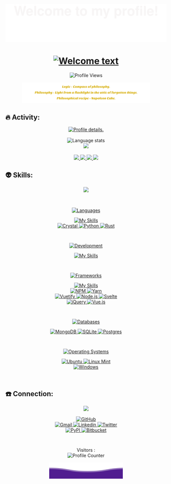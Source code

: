 <div align="center">
  <img alt="Welcome" src="pictures/welcome.svg">
</div>

<div align="center">
  <h1>
    <a href="https://github.com/kebasyaty/kebasyaty">
      <img alt="Welcome text"
        src="https://readme-typing-svg.herokuapp.com?font=Fira+Code&weight=500&size=40&pause=1000&color=F7C213&center=true&vCenter=true&width=435&height=70&lines=Hi%2C+I'm+Gennady%F0%9F%91%8B">
    </a>
  </h1>
</div>

<p align="center">
  <img src="https://komarev.com/ghpvc/?username=kebasyaty&label=Profile%20views&color=00cd00&style=for-the-badge"
    alt="Profile Views">
</p>

<div align="center">
  <img alt="Quotes" src="pictures/quotes.svg">
</div>

## :fire: Activity:

<div align="center">
  <a href="https://github.com/kebasyaty">
    <img
      src="http://github-profile-summary-cards.vercel.app/api/cards/profile-details?username=kebasyaty&theme=vision_friendly_dark"
      alt="Profile details.">
  </a>
</div>

<br>

<div align="center">
  <img alt="Language stats"
    src="https://github-readme-stats.vercel.app/api/top-langs/?username=kebasyaty&langs_count=8&hide_border=true&theme=vision-friendly-dark">
</div>

<div align="center">
  <a href="https://github.com/kebasyaty">
    <img
      src="https://github-readme-streak-stats.herokuapp.com?user=kebasyaty&theme=vision-friendly-dark&hide_border=true&exclude_days=Sun">
  </a>
</div>

<br>

<div align="center">
  <a href="https://github.com/kebasyaty">
    <img
      src="http://github-profile-summary-cards.vercel.app/api/cards/repos-per-language?username=kebasyaty&theme=vision_friendly_dark">
    <img
      src="http://github-profile-summary-cards.vercel.app/api/cards/most-commit-language?username=kebasyaty&theme=vision_friendly_dark">
  </a>
  <a href="https://github.com/kebasyaty">
    <img
      src="http://github-profile-summary-cards.vercel.app/api/cards/stats?username=kebasyaty&theme=vision_friendly_dark">
    <img
      src="http://github-profile-summary-cards.vercel.app/api/cards/productive-time?username=kebasyaty&theme=vision_friendly_dark&utcOffset=8">
  </a>
</div>

## :alien: Skills:

<div align="center">
  <p align="center">
    <img src="https://media.giphy.com/media/QssGEmpkyEOhBCb7e1/giphy.gif" width="200">
  </p>
</div>

<br>

<div align="center">
  <p align="center">
    <a href="https://github.com/kebasyaty">
      <img alt="Languages" src="https://img.shields.io/badge/Languages:-orange">
    </a>
  </p>
</div>

<div align="center">
  <p align="center">
    <div>
      <a href="https://github.com/kebasyaty?tab=repositories">
        <img alt="My Skills" src="https://skillicons.dev/icons?i=css,html,js">
      </a>
    </div>
    <div>
      <a href="https://crystal-lang.org" target="_blank">
        <img alt="Crystal" src="https://img.shields.io/badge/crystal-%23000000.svg?style=for-the-badge&logo=crystal&logoColor=white">
      </a>
      <a href="https://www.python.org" target="_blank">
        <img alt="Python" src="https://img.shields.io/badge/python-%233670A0.svg?style=for-the-badge&logo=python&logoColor=ffdd54">
      </a>
      <a href="https://www.rust-lang.org" target="_blank">
        <img alt="Rust" src="https://img.shields.io/badge/rust-%23000000.svg?style=for-the-badge&logo=rust&logoColor=white">
      </a>
    </div>
  </p>
</div>

<br>

<div align="center">
  <p align="center">
    <a href="https://github.com/kebasyaty">
      <img alt="Development" src="https://img.shields.io/badge/Development:-orange">
    </a>
  </p>
</div>

<div align="center">
  <p align="center">
    <div>
      <a href="https://github.com/kebasyaty?tab=repositories">
        <img alt="My Skills" src="https://skillicons.dev/icons?i=vscode,git,github">
      </a>
    </div>
  </p>
</div>

<br>

<div align="center">
  <p align="center">
    <a href="https://github.com/kebasyaty">
      <img alt="Frameworks" src="https://img.shields.io/badge/Frameworks:-orange">
    </a>
  </p>
</div>

<div align="center">
  <p align="center">
    <div>
      <a href="https://github.com/kebasyaty?tab=repositories">
        <img alt="My Skills" src="https://skillicons.dev/icons?i=django,actix">
      </a>
    </div>
    <div>
      <a href="https://www.npmjs.com" target="_blank">
        <img alt="NPM"
          src="https://img.shields.io/badge/NPM-%23CB3837.svg?style=for-the-badge&logo=npm&logoColor=white">
      </a>
      <a href="https://yarnpkg.com" target="_blank">
        <img alt="Yarn"
          src="https://img.shields.io/badge/yarn-%232C8EBB.svg?style=for-the-badge&logo=yarn&logoColor=white">
      </a>
    </div>
    <div>
      <a href="https://vuetifyjs.com" target="_blank">
        <img alt="Vuetify" src="https://img.shields.io/badge/Vuetify-blue?style=for-the-badge&logo=vuetify">
      </a>
      <a href="https://nodejs.org" target="_blank">
        <img alt="Node.js"
          src="https://img.shields.io/badge/Node.js-43853D?style=for-the-badge&logo=node.js&logoColor=white">
      </a>
      <a href="https://svelte.dev/" target="_blank">
        <img alt="Svelte"
          src="https://img.shields.io/badge/svelte-%23f1413d.svg?style=for-the-badge&logo=svelte&logoColor=white">
      </a>
    </div>
    <div>
      <a href="https://jquery.com" target="_blank">
        <img alt="jQuery"
          src="https://img.shields.io/badge/jQuery-0769AD?style=for-the-badge&logo=jquery&logoColor=white">
      </a>
      <a href="https://vuejs.org/" target="_blank">
        <img alt="Vue.js"
          src="https://img.shields.io/badge/vuejs-%2335495e.svg?style=for-the-badge&logo=vuedotjs&logoColor=%234FC08D">
      </a>
    </div>
  </p>
</div>

<br>

<div align="center">
  <p align="center">
    <a href="https://github.com/kebasyaty">
      <img alt="Databases" src="https://img.shields.io/badge/Databases:-orange">
    </a>
  </p>
</div>

<div align="center">
  <p align="center">
     <div>
       <a href="https://www.mongodb.com" target="_blank">
         <img alt="MongoDB"
           src="https://img.shields.io/badge/MongoDB-4EA94B?style=for-the-badge&logo=mongodb&logoColor=white">
      </a>
      <a href="https://www.sqlite.org/index.html" target="_blank">
         <img alt="SQLite"
           src="https://img.shields.io/badge/sqlite-%2307405e.svg?style=for-the-badge&logo=sqlite&logoColor=white">
      </a>
      <a href="https://www.postgresql.org" target="_blank">
         <img alt="Postgres"
           src="https://img.shields.io/badge/postgres-%23316192.svg?style=for-the-badge&logo=postgresql&logoColor=white">
      </a>
    </div>
  </p>
</div>

<br>

<div align="center">
  <p align="center">
    <a href="https://github.com/kebasyaty">
      <img alt="Operating Systems" src="https://img.shields.io/badge/Operating%20Systems:-orange">
    </a>
  </p>
</div>

<div align="center">
  <p align="center">
    <div>
      <a href="https://ubuntu.com" target="_blank">
        <img alt="Ubuntu" src="https://img.shields.io/badge/Ubuntu-E95420?style=for-the-badge&logo=ubuntu&logoColor=white">
      </a>
      <a href="https://linuxmint.com" target="_blank">
        <img alt="Linux Mint"
          src="https://img.shields.io/badge/Linux%20Mint-87CF3E?style=for-the-badge&logo=Linux%20Mint&logoColor=white">
      </a>
    </div>
    <div>
      <a href="https://www.microsoft.com" target="_blank">
        <img alt="Windows" src="https://img.shields.io/badge/Windows-0078D6?style=for-the-badge&logo=windows&logoColor=white">
      </a>
    </div>
  </p>
</div>

<br>

## :telephone: Connection:

<div align="center">
  <p align="center">
  <a href="https://github.com/kebasyaty">
    <img src="https://img.shields.io/badge/Socialmedia:-orange" />
  </a>
</p>
</div>

<div align="center">
  <p align="center">
    <div>
      <a href="https://github.com/kebasyaty">
        <img alt="GitHub"
          src="https://img.shields.io/badge/GitHub-100000?style=for-the-badge&logo=github&logoColor=white">
      </a>
    </div>
    <div>
      <a href="mailto:kebasyaty@gmail.com">
        <img alt="Gmail" src="https://img.shields.io/badge/Gmail-D14836?style=for-the-badge&logo=gmail&logoColor=white">
      </a>
      <a href="https://www.linkedin.com/in/gennady-kostyunin-10188a1a2/" target="_blank">
        <img alt="Linkedin"
          src="https://img.shields.io/badge/linkedin-%230077B5.svg?style=for-the-badge&logo=linkedin&logoColor=white">
      </a>
      <a href="https://twitter.com/kebasyaty/" target="_blank">
        <img alt="Twitter"
          src="https://img.shields.io/badge/Twitter-%231DA1F2.svg?style=for-the-badge&logo=Twitter&logoColor=white">
      </a>
    </div>
    <div>
      <a href="https://pypi.org/project/django-editor-ymaps/" target="_blank">
        <img alt="PyPI" src="https://img.shields.io/badge/PyPI-blue?style=for-the-badge&logo=pypi&logoColor=white">
      </a>
      <a href="https://bitbucket.org" target="_blank">
        <img alt="Bitbucket"
          src="https://img.shields.io/badge/Bitbucket-0747a6?style=for-the-badge&logo=bitbucket&logoColor=white">
      </a>
    </div>
  </p>
</div>

<br>

<p align="center">
  Visitors :<br>
  <img alt="Profile Counter" src="https://profile-counter.glitch.me/kebasyaty-dev/count.svg">
</p>

<div align="center">
  <img alt="Ocean" src="pictures/ocean.svg">
</div>
